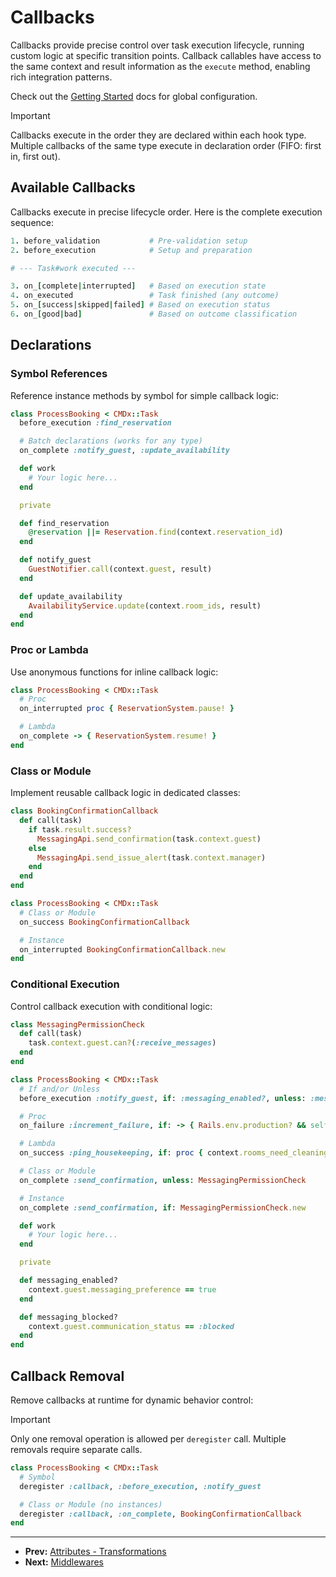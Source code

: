# Callbacks

Callbacks provide precise control over task execution lifecycle, running custom logic at specific transition points. Callback callables have access to the same context and result information as the `execute` method, enabling rich integration patterns.

Check out the [Getting Started](https://github.com/drexed/cmdx/blob/main/docs/getting_started.md#callbacks) docs for global configuration.

> [!IMPORTANT]
> Callbacks execute in the order they are declared within each hook type. Multiple callbacks of the same type execute in declaration order (FIFO: first in, first out).

## Available Callbacks

Callbacks execute in precise lifecycle order. Here is the complete execution sequence:

```ruby
1. before_validation           # Pre-validation setup
2. before_execution            # Setup and preparation

# --- Task#work executed ---

3. on_[complete|interrupted]   # Based on execution state
4. on_executed                 # Task finished (any outcome)
5. on_[success|skipped|failed] # Based on execution status
6. on_[good|bad]               # Based on outcome classification
```

## Declarations

### Symbol References

Reference instance methods by symbol for simple callback logic:

```ruby
class ProcessBooking < CMDx::Task
  before_execution :find_reservation

  # Batch declarations (works for any type)
  on_complete :notify_guest, :update_availability

  def work
    # Your logic here...
  end

  private

  def find_reservation
    @reservation ||= Reservation.find(context.reservation_id)
  end

  def notify_guest
    GuestNotifier.call(context.guest, result)
  end

  def update_availability
    AvailabilityService.update(context.room_ids, result)
  end
end
```

### Proc or Lambda

Use anonymous functions for inline callback logic:

```ruby
class ProcessBooking < CMDx::Task
  # Proc
  on_interrupted proc { ReservationSystem.pause! }

  # Lambda
  on_complete -> { ReservationSystem.resume! }
end
```

### Class or Module

Implement reusable callback logic in dedicated classes:

```ruby
class BookingConfirmationCallback
  def call(task)
    if task.result.success?
      MessagingApi.send_confirmation(task.context.guest)
    else
      MessagingApi.send_issue_alert(task.context.manager)
    end
  end
end

class ProcessBooking < CMDx::Task
  # Class or Module
  on_success BookingConfirmationCallback

  # Instance
  on_interrupted BookingConfirmationCallback.new
end
```

### Conditional Execution

Control callback execution with conditional logic:

```ruby
class MessagingPermissionCheck
  def call(task)
    task.context.guest.can?(:receive_messages)
  end
end

class ProcessBooking < CMDx::Task
  # If and/or Unless
  before_execution :notify_guest, if: :messaging_enabled?, unless: :messaging_blocked?

  # Proc
  on_failure :increment_failure, if: -> { Rails.env.production? && self.class.name.include?("Legacy") }

  # Lambda
  on_success :ping_housekeeping, if: proc { context.rooms_need_cleaning? }

  # Class or Module
  on_complete :send_confirmation, unless: MessagingPermissionCheck

  # Instance
  on_complete :send_confirmation, if: MessagingPermissionCheck.new

  def work
    # Your logic here...
  end

  private

  def messaging_enabled?
    context.guest.messaging_preference == true
  end

  def messaging_blocked?
    context.guest.communication_status == :blocked
  end
end
```

## Callback Removal

Remove callbacks at runtime for dynamic behavior control:

> [!IMPORTANT]
> Only one removal operation is allowed per `deregister` call. Multiple removals require separate calls.

```ruby
class ProcessBooking < CMDx::Task
  # Symbol
  deregister :callback, :before_execution, :notify_guest

  # Class or Module (no instances)
  deregister :callback, :on_complete, BookingConfirmationCallback
end
```

---

- **Prev:** [Attributes - Transformations](attributes/transformations.md)
- **Next:** [Middlewares](middlewares.md)

